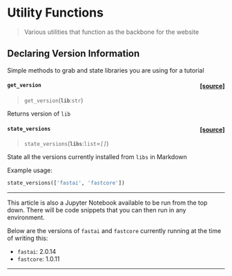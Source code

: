 # Utility Functions
> Various utilities that function as the backbone for the website


## Declaring Version Information

Simple methods to grab and state libraries you are using for a tutorial


<h4 id="get_version" class="doc_header"><code>get_version</code><a href="__main__.py#L3" class="source_link" style="float:right">[source]</a></h4>

> <code>get_version</code>(**`lib`**:`str`)

Returns version of `lib`



<h4 id="state_versions" class="doc_header"><code>state_versions</code><a href="__main__.py#L3" class="source_link" style="float:right">[source]</a></h4>

> <code>state_versions</code>(**`libs`**:`list`=*`[]`*)

State all the versions currently installed from `libs` in Markdown


Example usage:

```python
state_versions(['fastai', 'fastcore'])
```





---
This article is also a Jupyter Notebook available to be run from the top down. There
will be code snippets that you can then run in any environment.

Below are the versions of `fastai` and `fastcore` currently running at the time of writing this:
* `fastai`: 2.0.14 
* `fastcore`: 1.0.11 
---


